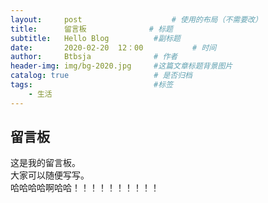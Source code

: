 ```yaml
---
layout:     post   				    # 使用的布局（不需要改）
title:      留言板				 # 标题 
subtitle:   Hello Blog          #副标题
date:       2020-02-20  12：00 	        # 时间
author:     Btbsja				# 作者
header-img: img/bg-2020.jpg 	#这篇文章标题背景图片
catalog: true 					# 是否归档
tags:							#标签
    - 生活
---
```


## 留言板

这是我的留言板。  
大家可以随便写写。  
哈哈哈哈啊哈哈！！！！！！！！！！
